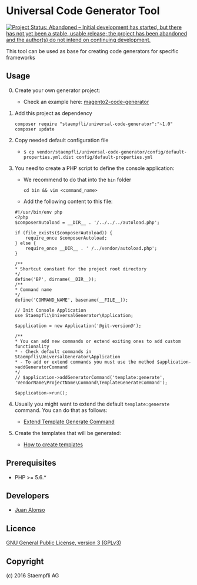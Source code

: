 # Universal Code Generator Tool

[![Project Status: Abandoned – Initial development has started, but there has not yet been a stable, usable release; the project has been abandoned and the author(s) do not intend on continuing development.](http://www.repostatus.org/badges/latest/abandoned.svg)](http://www.repostatus.org/#abandoned)

This tool can be used as base for creating code generators for specific frameworks

## Usage

0. Create your own generator project:

    * Check an example here: [magento2-code-generator](https://github.com/staempfli/magento2-code-generator)

0. Add this project as dependency

    ```
    composer require "staempfli/universal-code-generator":"~1.0"
    composer update
    ``` 

0. Copy needed default configuration file

    * `$ cp vendor/staempfli/universal-code-generator/config/default-properties.yml.dist config/default-properties.yml`
    
0. You need to create a PHP script to define the console application: 

    * We recommend to do that into the `bin` folder
       
        `cd bin && vim <command_name>`

    * Add the following content to this file:
    ```
    #!/usr/bin/env php
    <?php
    $composerAutoload = __DIR__ . '/../../../autoload.php';

    if (file_exists($composerAutoload)) {
        require_once $composerAutoload;
    } else {
        require_once __DIR__ . ' /../vendor/autoload.php';
    }
    
    /**
    * Shortcut constant for the project root directory
    */
    define('BP', dirname(__DIR__));
    /**
    * Command name
    */
    define('COMMAND_NAME', basename(__FILE__));
    
    // Init Console Application
    use Staempfli\UniversalGenerator\Application;
    
    $application = new Application('@git-version@');
    
    /**
    * You can add new commands or extend exiting ones to add custom functionality
    * - Check default commands in Staempfli\UniversalGenerator\Application
    * - To add or extend commands you must use the method $application->addGeneratorCommand
    */
    // $application->addGeneratorCommand('template:generate', 'VendorName\ProjectName\Command\TemplateGenerateCommand');
    
    $application->run();
    ```

0. Usually you might want to extend the default `template:generate` command. You can do that as follows:
 
    *  [Extend Template Generate Command](docs/extend-generate-command.md)
    
0. Create the templates that will be generated:

    *  [How to create templates](docs/createTemplates.md)

## Prerequisites

- PHP >= 5.6.*

## Developers

* [Juan Alonso](https://github.com/jalogut)

Licence
-------
[GNU General Public License, version 3 (GPLv3)](http://opensource.org/licenses/gpl-3.0)

Copyright
---------
(c) 2016 Staempfli AG



